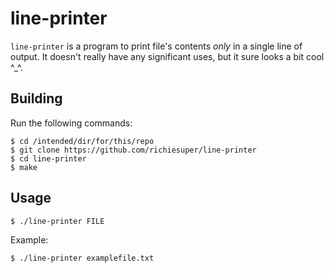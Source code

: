 # line-printer

`line-printer` is a program to print file's contents *only* in a single line
of output. It doesn't really have any significant uses, but it sure looks a
bit cool \^\_\^.

## Building

Run the following commands:

```
$ cd /intended/dir/for/this/repo
$ git clone https://github.com/richiesuper/line-printer
$ cd line-printer
$ make
```

## Usage

```
$ ./line-printer FILE
```

Example:

```
$ ./line-printer examplefile.txt
```

